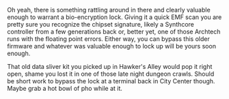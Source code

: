 Oh yeah, there is something rattling around in there and clearly valuable enough to warrant a bio-encryption lock. Giving it a quick EMF scan you are pretty sure you recognize the chipset signature, likely a Synthcore controller from a few generations back or, better yet, one of those Archtech runs with the floating point errors.  Either way, you can bypass this older firmware and whatever was valuable enough to lock up will be yours soon enough.

That old data sliver kit you picked up in Hawker's Alley would pop it right open, shame you lost it in one of those late night dungeon crawls. Should be short work to bypass the lock at a terminal back in City Center though. Maybe grab a hot bowl of pho while at it.

